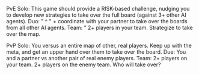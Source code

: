 PvE
Solo: This game should provide a RISK-based challenge, nudging you to develop new strategies to take over the full board (against 3+ other AI agents).
Duo: " ^ " + coordinate with your partner to take over the boards from all other AI agents.
Team: " 2+ players in your team. Strategize to take over the map.

PvP
Solo: You versus an entire map of other, real players. Keep up with the meta, and get an upper hand over them to take over the board.
Due:  You and a partner vs another pair of real enemy players.
Team: 2+ players on your team. 2+ players on the enemy team. Who will take over?

